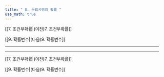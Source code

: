 ```yaml
---
title: " 8. 독립시행의 확률 "
use_math: true
---
```

[[7. 조건부확률|(이전)7. 조건부확률]] 

[[9. 확률변수|(다음)9. 확률변수]]

***







***
[[7. 조건부확률|(이전)7. 조건부확률]] 

[[9. 확률변수|(다음)9. 확률변수]]
